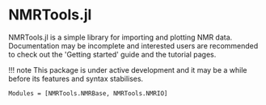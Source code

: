 # NMRTools.jl

NMRTools.jl is a simple library for importing and plotting NMR data. Documentation may be incomplete and interested users are recommended to check out the 'Getting started' guide and the tutorial pages.

!!! note
    This package is under active development and it may be a while before its features and syntax stabilises.

```@autodocs
Modules = [NMRTools.NMRBase, NMRTools.NMRIO]
```